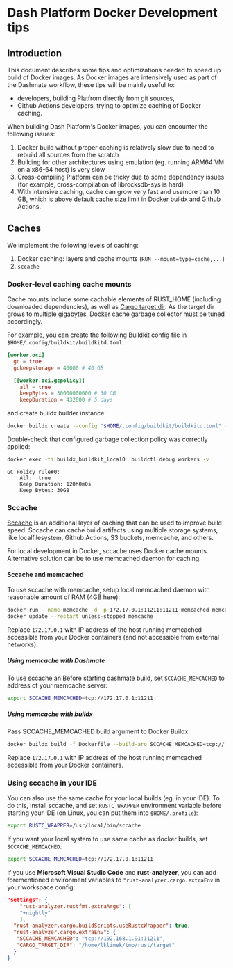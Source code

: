 # Dash Platform Docker Development tips

## Introduction

This document describes some tips and optimizations needed to speed up build of Docker images.
As Docker images are intensively used as part of the Dashmate workflow, these tips will be mainly
useful to:

* developers, building Platfrom directly from git sources,
* Github Actions developers, trying to optimize caching of Docker caching.

When building Dash Platform's Docker images, you can encounter the following issues:

1. Docker build without proper caching is relatively slow due to need to rebuild all sources from the scratch
2. Building for other architectures using emulation (eg. running ARM64 VM on a x86-64 host) is very slow
3. Cross-compiling Platform can be tricky due to some dependency issues (for example, cross-compilation of
   librocksdb-sys is hard)
4. With intensive caching, cache can grow very fast and usemore than 10 GB, which is above default cache size limit in
   Docker buildx and Github Actions.

## Caches

We implement the following levels of caching:

1. Docker caching: layers and cache mounts (`RUN --mount=type=cache,...`)
2. `sccache`

### Docker-level caching cache mounts

Cache mounts include some cachable elements of RUST_HOME (including downloaded dependencies), as well as
[Cargo target dir](https://doc.rust-lang.org/cargo/guide/build-cache.html). As the target dir grows to multiple
gigabytes, Docker cache garbage collector must be tuned accordingly.

For example, you can create the following Buildkit config file in `$HOME/.config/buildkit/buildkitd.toml`:

```toml
[worker.oci]
  gc = true
  gckeepstorage = 40000 # 40 GB

  [[worker.oci.gcpolicy]]
    all = true
    keepBytes = 30000000000 # 30 GB
    keepDuration = 432000 # 5 days
```

and create buildx builder instance:

```bash
docker buildx create --config "$HOME/.config/buildkit/buildkitd.toml" --name local --use --bootstrap
```

Double-check that configured garbage collection policy was correctly applied:

```bash
docker exec -ti buildx_buildkit_local0  buildctl debug workers -v
```

```plain
GC Policy rule#0:
    All:  true
    Keep Duration: 120h0m0s
    Keep Bytes: 30GB
```

### Sccache

[Sccache](https://github.com/mozilla/sccache) is an additional layer of caching that can be used to improve build speed. Sccache can cache build artifacts using multiple storage systems, like localfilesystem, Github Actions, S3 buckets, memcache, and others.

For local development in Docker, sccache uses Docker cache mounts. Alternative solution can be to use memcached daemon for caching.

#### Sccache and memcached

To use sccache with memcache, setup local memcached daemon with reasonable amount of RAM (4GB here):

```bash
docker run --name memcache -d -p 172.17.0.1:11211:11211 memcached memcached -m 4096 -l 0.0.0.0
docker update --restart unless-stopped memcache 
```

Replace `172.17.0.1` with IP address of the host running memcached accessible from your Docker containers (and not accessible from external networks).

##### Using memcache with Dashmate

To use sccache an Before starting dashmate build, set `SCCACHE_MEMCACHED` to address of your memcache server:

```bash
export SCCACHE_MEMCACHED=tcp://172.17.0.1:11211
```

##### Using memcache with buildx

Pass SCCACHE_MEMCACHED build argument to Docker Buildx

```bash
docker buildx build -f Dockerfile --build-arg SCCACHE_MEMCACHED=tcp://[your.ip.address.here]:11211 --progress=plain --target drive-abci .
```

Replace `172.17.0.1` with IP address of the host running memcached accessible from your Docker containers.

### Using sccache in your IDE

You can also use the same cache for your local builds (eg. in your IDE). To do this, install sccache, and set `RUSTC_WRAPPER` environment variable before starting your IDE (on Linux, you can put them into `$HOME/.profile`):

```bash
export RUSTC_WRAPPER=/usr/local/bin/sccache
```

If you want your local system to use same cache as docker builds, set `SCCACHE_MEMCACHED`:

```bash
export SCCACHE_MEMCACHED=tcp://172.17.0.1:11211
```

If you use **Microsoft Visual Studio Code** and **rust-analyzer**, you can add forementioned environment variables to `"rust-analyzer.cargo.extraEnv` in your workspace config:

```json
"settings": {
    "rust-analyzer.rustfmt.extraArgs": [
    "+nightly"
    ],
  "rust-analyzer.cargo.buildScripts.useRustcWrapper": true,
  "rust-analyzer.cargo.extraEnv": {
   "SCCACHE_MEMCACHED": "tcp://192.168.1.91:11211",
   "CARGO_TARGET_DIR": "/home/lklimek/tmp/rust/target"
  }
}
```
